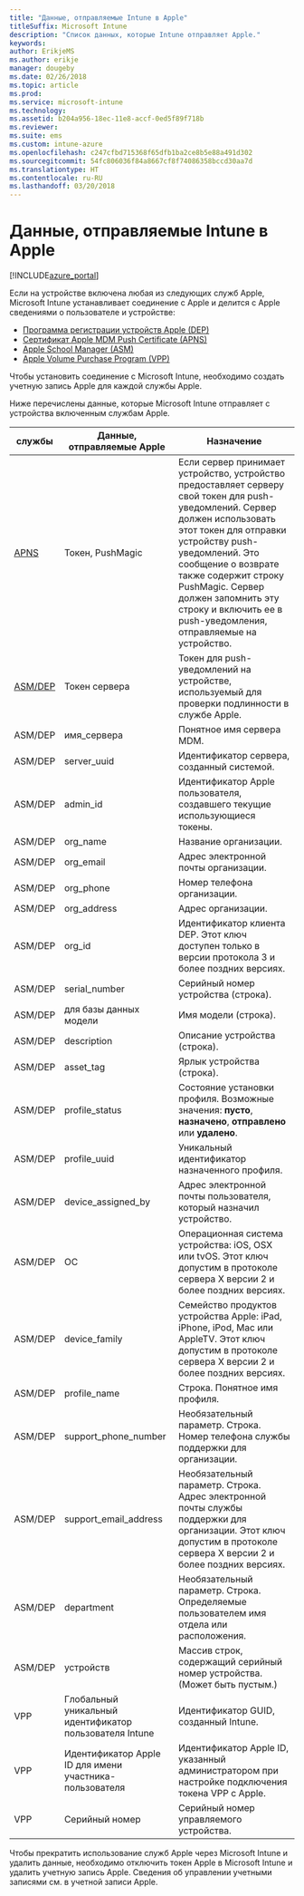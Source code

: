 ```yaml
---
title: "Данные, отправляемые Intune в Apple"
titleSuffix: Microsoft Intune
description: "Список данных, которые Intune отправляет Apple."
keywords: 
author: ErikjeMS
ms.author: erikje
manager: dougeby
ms.date: 02/26/2018
ms.topic: article
ms.prod: 
ms.service: microsoft-intune
ms.technology: 
ms.assetid: b204a956-18ec-11e8-accf-0ed5f89f718b
ms.reviewer: 
ms.suite: ems
ms.custom: intune-azure
ms.openlocfilehash: c247cfbd715368f65dfb1ba2ce8b5e88a491d302
ms.sourcegitcommit: 54fc806036f84a8667cf8f74086358bccd30aa7d
ms.translationtype: HT
ms.contentlocale: ru-RU
ms.lasthandoff: 03/20/2018
---
```

# <a name="data-intune-sends-to-apple"></a>Данные, отправляемые Intune в Apple

[!INCLUDE[azure_portal](./includes/azure_portal.md)]

Если на устройстве включена любая из следующих служб Apple, Microsoft Intune устанавливает соединение с Apple и делится с Apple сведениями о пользователе и устройстве: 

- [Программа регистрации устройств Apple (DEP)](device-enrollment-program-enroll-ios.md)
- [Сертификат Apple MDM Push Certificate (APNS)](apple-mdm-push-certificate-get.md)
- [Apple School Manager (ASM)](https://docs.microsoft.com/schooldatasync/apple-school-manager-integration-with-intune-for-education-and-school-data-sync)
- [Apple Volume Purchase Program (VPP)](vpp-apps-ios.md)

Чтобы установить соединение с Microsoft Intune, необходимо создать учетную запись Apple для каждой службы Apple.

Ниже перечислены данные, которые Microsoft Intune отправляет с устройства включенным службам Apple. 

| службы | Данные, отправляемые Apple | Назначение |
|---|---| ---|
| [APNS](https://developer.apple.com/library/content/documentation/Miscellaneous/Reference/MobileDeviceManagementProtocolRef/3-MDM_Protocol/MDM_Protocol.html#//apple_ref/doc/uid/TP40017387-CH3-SW2) | Токен, PushMagic | Если сервер принимает устройство, устройство предоставляет серверу свой токен для push-уведомлений. Сервер должен использовать этот токен для отправки устройству push-уведомлений. Это сообщение о возврате также содержит строку PushMagic. Сервер должен запомнить эту строку и включить ее в push-уведомления, отправляемые на устройство. |
| [ASM/DEP](https://developer.apple.com/library/content/documentation/Miscellaneous/Reference/MobileDeviceManagementProtocolRef/3-MDM_Protocol/MDM_Protocol.html#//apple_ref/doc/uid/TP40017387-CH3-SW2) | Токен сервера | Токен для push-уведомлений на устройстве, используемый для проверки подлинности в службе Apple. |
| ASM/DEP | имя_сервера | Понятное имя сервера MDM. |
| ASM/DEP | server_uuid | Идентификатор сервера, созданный системой. |
| ASM/DEP | admin_id | Идентификатор Apple пользователя, создавшего текущие использующиеся токены. |
| ASM/DEP | org_name | Название организации. |
| ASM/DEP | org_email | Адрес электронной почты организации. |
| ASM/DEP | org_phone | Номер телефона организации. |
| ASM/DEP | org_address | Адрес организации. |
| ASM/DEP | org_id | Идентификатор клиента DEP. Этот ключ доступен только в версии протокола 3 и более поздних версиях. |
| ASM/DEP | serial_number | Серийный номер устройства (строка). |
| ASM/DEP | для базы данных модели | Имя модели (строка). |
| ASM/DEP | description | Описание устройства (строка). |
| ASM/DEP | asset_tag | Ярлык устройства (строка). |
| ASM/DEP | profile_status | Состояние установки профиля. Возможные значения: **пусто**, **назначено**, **отправлено** или **удалено**. |
| ASM/DEP | profile_uuid | Уникальный идентификатор назначенного профиля. |
| ASM/DEP | device_assigned_by | Адрес электронной почты пользователя, который назначил устройство. |
| ASM/DEP | ОС | Операционная система устройства: iOS, OSX или tvOS. Этот ключ допустим в протоколе сервера X версии 2 и более поздних версиях. |
| ASM/DEP | device_family | Семейство продуктов устройства Apple: iPad, iPhone, iPod, Mac или AppleTV. Этот ключ допустим в протоколе сервера X версии 2 и более поздних версиях. |
| ASM/DEP | profile_name | Строка. Понятное имя профиля. |
| ASM/DEP | support_phone_number | Необязательный параметр. Строка. Номер телефона службы поддержки для организации. |
| ASM/DEP | support_email_address | Необязательный параметр. Строка. Адрес электронной почты службы поддержки для организации. Этот ключ допустим в протоколе сервера X версии 2 и более поздних версиях. |
| ASM/DEP | department | Необязательный параметр. Строка. Определяемые пользователем имя отдела или расположения. |
| ASM/DEP | устройств | Массив строк, содержащий серийный номер устройства. (Может быть пустым.) |
| VPP | Глобальный уникальный идентификатор пользователя Intune | Идентификатор GUID, созданный Intune. |
| VPP | Идентификатор Apple ID для имени участника-пользователя | Идентификатор Apple ID, указанный администратором при настройке подключения токена VPP с Apple. |
| VPP | Серийный номер | Серийный номер управляемого устройства. |

Чтобы прекратить использование служб Apple через Microsoft Intune и удалить данные, необходимо отключить токен Apple в Microsoft Intune и удалить учетную запись Apple. Сведения об управлении учетными записями см. в учетной записи Apple.


